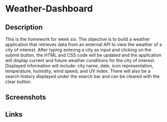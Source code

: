 # Weather-Dashboard

## Description

This is the homework for week six. The objective is to build a weather application that retrieves data from an external API to view the weather of a city of interest. After typing entering a city as input and clicking on the submit button, the HTML and CSS code will be updated and the application will display current and future weather conditions for the city of interest. Displayed information will include: city name, date, icon representation, temperature, humidity, wind speed, and UV index. There will also be a search history displayed under the search bar and can be cleared with the clear button.

## Screenshots

## Links